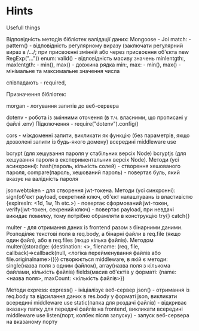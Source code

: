 # Hints
Usefull things

Відповідність методів бібліотек валідації даних:
Mongoose  - Joi
match: - pattern() - відповідність регулярному виразу (заключати регулярний вираз в /.../; при присвоєнні змінній або через присвоєння об'єкта new RegExp("..."))
enum: valid() - відповідність масиву значень
minlentgth:, maxlentgth: - min(), max() - довжина рядка
min:, max: - min(), max() - мінімальне та максимальне значення числа

співпадають - required,

Призначення бібліотек:

morgan - логування запитів до веб-сервера 

dotenv - робота із змінними оточення (в т.ч. власними, що прописані у файлі .env) Підключення - require("dotenv").config()

cors - міждоменні запити, викликати як функцію (без параметрів, якщо дозволені запити із будь-якого домену) всередині middleware use

bcrypt (для хешування пароля у стабільних версіх Node) bcryptjs (для хешування пароля в експериментальних версіх Node). 
Методи (усі асинхронні): hash(пароль, кількість солей) - створення хешованого пароля, compare(пароль, хешований пароль) - повертає буль, який вказує на валідність пароля

jsonwebtoken - для створення jwt-токена. 
Методи (усі синхронні): sign(об'єкт payload, секретний ключ, об'єкт налаштувань із властивістю {expiresIn: <1d, 1w, 1h etc.>) - повертає сформований jwt-токен,
verify(jwt-токен, секрений ключ) - повертає payload, при невдачі викидає помилку, тому потрібно обрамляти в конструкцію try{} catch{}

multer - для отримання даних із frontend разом з бінарними даними. Розподіляє текстові поля в req.body, а бінарні файли в req.file (якщо один файл), або в req.files (якщо кілька файлів).
Методом multer({storadge: {destination: <>, filename: (req, file, callback)=>callback(null, <логіка перейменування файлів або file.originalname>)}}) створюється middleware, в якій є методи: single(назва поля з одним файлом), array(назва поля з кількома файлами, кількість файлів) fields(масив об'єктів у форматі: {name: <назва поля>, maxCount: <кількість файлів>})

Методи express:
express() - ініціалізує веб-сервер
json() - отримання із req.body та відсилання даних в res.body у форматі json, викликати всередині middleware use
static(папка для роздачі файлів) - відкриває вказану папку для передачі файлів на frontend, викликати всередині middleware use
listen(порт, колбек після запуску) - запуск веб-сервера на вказаному порту


